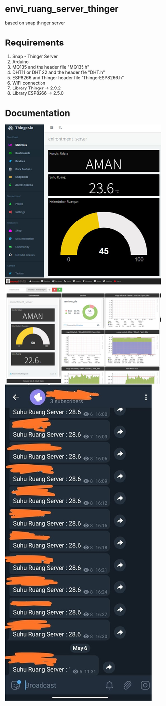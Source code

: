 # envi_ruang_server_thinger
based on snap thinger server

# Requirements
1. Snap - Thinger Server
2. Arduino 
3. MQ135 and the header file "MQ135.h"
4. DHT11 or DHT 22 and the header file "DHT.h"
5. ESP8266 and Thinger header file "ThingerESP8266.h"
6. WiFi connection
7. Library Thinger -> 2.9.2
8. Library ESP8266 -> 2.5.0

# Documentation
![dashboard](https://github.com/didikw/envi_ruang_server_thinger/blob/main/envi_ruang_server.JPG)
![embeded](https://github.com/didikw/envi_ruang_server_thinger/blob/main/embeded_envi.JPG)
![telegram-notification-of-temp-if](https://github.com/didikw/envi_ruang_server_thinger/blob/main/telegram-notify.jpg)
